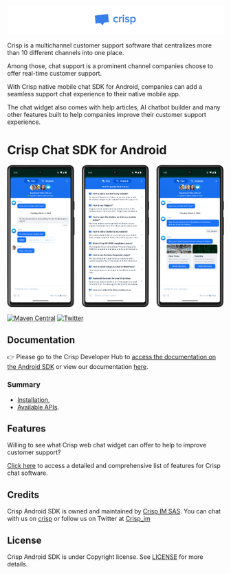 ![Crisp](./.github/logo_blue.png)

Crisp is a multichannel customer support software that centralizes more than 10 different channels into one place. 

Among those, chat support is a prominent channel companies choose to offer real-time customer support. 

With Crisp native mobile chat SDK for Android, companies can add a seamless support chat experience to their native mobile app.

The chat widget also comes with help articles, AI chatbot builder and many other features built to help companies improve their customer support experience.

# Crisp Chat SDK for Android

<img src="./.github/crisp_screenshot.png" width="1125" alt="Crisp screenshot">

[![Maven Central](https://img.shields.io/maven-central/v/im.crisp/crisp-sdk)](https://central.sonatype.com/artifact/im.crisp/crisp-sdk)
[![Twitter](https://img.shields.io/badge/twitter-@crisp_im-blue.svg?style=flat)](http://twitter.com/crisp_im)

## Documentation

👉 Please go to the Crisp Developer Hub to [access the documentation on the Android SDK](https://docs.crisp.chat/guides/chatbox-sdks/android-sdk/) or view our documentation [here](https://github.com/crisp-im/crisp-sdk-android/wiki).

### Summary
- [Installation](https://github.com/crisp-im/crisp-sdk-android/wiki/1.-Installation),
- [Available APIs](https://github.com/crisp-im/crisp-sdk-android/wiki/2.-Available-APIs).

## Features

Willing to see what Crisp web chat widget can offer to help to improve customer support? 

[Click here](https://crisp.chat/en/livechat/) to access a detailed and comprehensive list of features for Crisp chat software.

## Credits

Crisp Android SDK is owned and maintained by [Crisp IM SAS](https://crisp.chat/en/). You can chat with us on [crisp](https://crisp.chat) or follow us on Twitter at [Crisp_im](http://twitter.com/crisp_im)

## License

Crisp Android SDK is under Copyright license. See [LICENSE](https://github.com/crisp-im/crisp-sdk-android?tab=License-1-ov-file) for more details.
